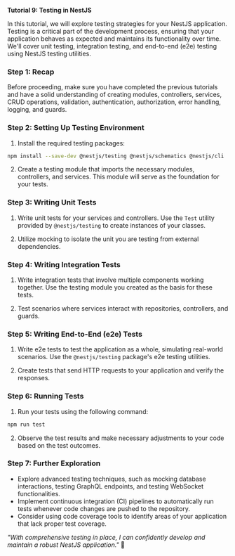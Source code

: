 **Tutorial 9: Testing in NestJS**

In this tutorial, we will explore testing strategies for your NestJS application. Testing is a critical part of the development process, ensuring that your application behaves as expected and maintains its functionality over time. We'll cover unit testing, integration testing, and end-to-end (e2e) testing using NestJS testing utilities.

### Step 1: Recap

Before proceeding, make sure you have completed the previous tutorials and have a solid understanding of creating modules, controllers, services, CRUD operations, validation, authentication, authorization, error handling, logging, and guards.

### Step 2: Setting Up Testing Environment

1. Install the required testing packages:

```bash
npm install --save-dev @nestjs/testing @nestjs/schematics @nestjs/cli
```

2. Create a testing module that imports the necessary modules, controllers, and services. This module will serve as the foundation for your tests.

### Step 3: Writing Unit Tests

1. Write unit tests for your services and controllers. Use the `Test` utility provided by `@nestjs/testing` to create instances of your classes.

2. Utilize mocking to isolate the unit you are testing from external dependencies.

### Step 4: Writing Integration Tests

1. Write integration tests that involve multiple components working together. Use the testing module you created as the basis for these tests.

2. Test scenarios where services interact with repositories, controllers, and guards.

### Step 5: Writing End-to-End (e2e) Tests

1. Write e2e tests to test the application as a whole, simulating real-world scenarios. Use the `@nestjs/testing` package's e2e testing utilities.

2. Create tests that send HTTP requests to your application and verify the responses.

### Step 6: Running Tests

1. Run your tests using the following command:

```bash
npm run test
```

2. Observe the test results and make necessary adjustments to your code based on the test outcomes.

### Step 7: Further Exploration

- Explore advanced testing techniques, such as mocking database interactions, testing GraphQL endpoints, and testing WebSocket functionalities.
- Implement continuous integration (CI) pipelines to automatically run tests whenever code changes are pushed to the repository.
- Consider using code coverage tools to identify areas of your application that lack proper test coverage.

_"With comprehensive testing in place, I can confidently develop and maintain a robust NestJS application."_ 🚀